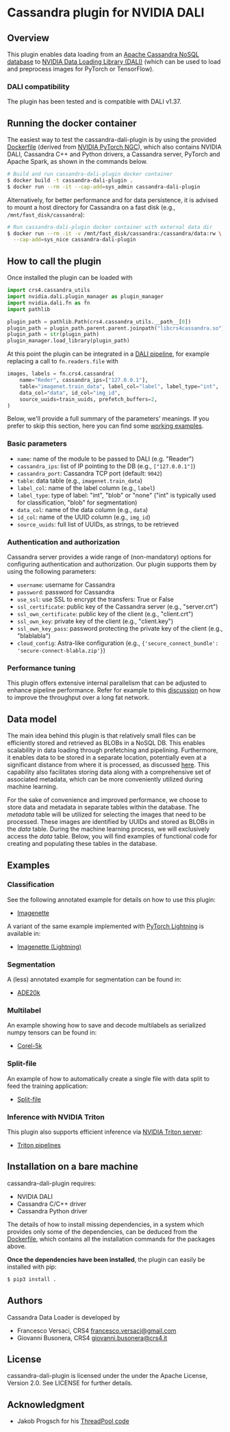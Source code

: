 # Cassandra plugin for NVIDIA DALI

## Overview

This plugin enables data loading from an [Apache Cassandra NoSQL
database](https://cassandra.apache.org) to [NVIDIA Data Loading
Library (DALI)](https://github.com/NVIDIA/DALI) (which can be used to
load and preprocess images for PyTorch or TensorFlow).

### DALI compatibility
The plugin has been tested and is compatible with DALI v1.37.

## Running the docker container

The easiest way to test the cassandra-dali-plugin is by using the
provided [Dockerfile](Dockerfile) (derived from [NVIDIA PyTorch
NGC](https://catalog.ngc.nvidia.com/orgs/nvidia/containers/pytorch)),
which also contains NVIDIA DALI, Cassandra C++ and Python drivers,
a Cassandra server, PyTorch and Apache Spark, as shown in the commands below.

```bash
# Build and run cassandra-dali-plugin docker container
$ docker build -t cassandra-dali-plugin .
$ docker run --rm -it --cap-add=sys_admin cassandra-dali-plugin
```

Alternatively, for better performance and for data persistence, it is
advised to mount a host directory for Cassandra on a fast disk (e.g.,
`/mnt/fast_disk/cassandra`):

```bash
# Run cassandra-dali-plugin docker container with external data dir
$ docker run --rm -it -v /mnt/fast_disk/cassandra:/cassandra/data:rw \
  --cap-add=sys_nice cassandra-dali-plugin
```

## How to call the plugin

Once installed the plugin can be loaded with

```python
import crs4.cassandra_utils
import nvidia.dali.plugin_manager as plugin_manager
import nvidia.dali.fn as fn
import pathlib

plugin_path = pathlib.Path(crs4.cassandra_utils.__path__[0])
plugin_path = plugin_path.parent.parent.joinpath("libcrs4cassandra.so")
plugin_path = str(plugin_path)
plugin_manager.load_library(plugin_path)
```

At this point the plugin can be integrated in a [DALI
pipeline](https://docs.nvidia.com/deeplearning/dali/user-guide/docs/pipeline.html),
for example replacing a call to `fn.readers.file` with
```python
images, labels = fn.crs4.cassandra(
    name="Reder", cassandra_ips=["127.0.0.1"],
    table="imagenet.train_data", label_col="label", label_type="int",
    data_col="data", id_col="img_id",
    source_uuids=train_uuids, prefetch_buffers=2,
)
```

Below, we'll provide a full summary of the parameters' meanings. If
you prefer to skip this section, here you can find some [working
examples](README.md#examples).

### Basic parameters

- `name`: name of the module to be passed to DALI (e.g. "Reader")
- `cassandra_ips`: list of IP pointing to the DB (e.g., `["127.0.0.1"]`)
- `cassandra_port`: Cassandra TCP port (default: `9042`)
- `table`: data table (e.g., `imagenet.train_data`)
- `label_col`: name of the label column (e.g., `label`)
- `label_type`: type of label: "int", "blob" or "none" ("int" is
  typically used for classification, "blob" for segmentation)
- `data_col`: name of the data column (e.g., `data`)
- `id_col`: name of the UUID column (e.g., `img_id`)
- `source_uuids`: full list of UUIDs, as strings, to be retrieved

### Authentication and authorization

Cassandra server provides a wide range of (non-mandatory) options for
configuring authentication and authorization. Our plugin supports
them by using the following parameters:

- `username`: username for Cassandra
- `password`: password for Cassandra
- `use_ssl`: use SSL to encrypt the transfers: True or False
- `ssl_certificate`: public key of the Cassandra server (e.g., "server.crt")
- `ssl_own_certificate`: public key of the client (e.g., "client.crt")
- `ssl_own_key`: private key of the client (e.g., "client.key")
- `ssl_own_key_pass`: password protecting the private key of the client (e.g., "blablabla")
- `cloud_config`: Astra-like configuration (e.g., `{'secure_connect_bundle': 'secure-connect-blabla.zip'}`)

### Performance tuning

This plugin offers extensive internal parallelism that can be adjusted
to enhance pipeline performance. Refer for example to this
[discussion](docs/LFN.md) on how to improve the throughput over a
long fat network.

## Data model

The main idea behind this plugin is that relatively small files can be
efficiently stored and retrieved as BLOBs in a NoSQL DB. This enables
scalability in data loading through prefetching and
pipelining. Furthermore, it enables data to be stored in a separate
location, potentially even at a significant distance from where it is
processed, as discussed [here](docs/LFN.md). This capability also
facilitates storing data along with a comprehensive set of associated
metadata, which can be more conveniently utilized during machine
learning.

For the sake of convenience and improved performance, we choose to
store data and metadata in separate tables within the database. The
*metadata* table will be utilized for selecting the images that need
to be processed. These images are identified by UUIDs and stored as
BLOBs in the *data* table. During the machine learning process, we
will exclusively access the *data* table. Below, you will find
examples of functional code for creating and populating these tables
in the database.

## Examples

### Classification

See the following annotated example for details on how to use this plugin:
- [Imagenette](examples/imagenette/)

A variant of the same example implemented with [PyTorch Lightning](https://github.com/Lightning-AI/pytorch-lightning)
is available in:
- [Imagenette (Lightning)](examples/lightning)

### Segmentation

A (less) annotated example for segmentation can be found in:
- [ADE20k](examples/ade20k/)

### Multilabel

An example showing how to save and decode multilabels as serialized
numpy tensors can be found in:
- [Corel-5k](examples/corel5k/)

### Split-file

An example of how to automatically create a single file with data
split to feed the training application:
- [Split-file](examples/splitfile)

### Inference with NVIDIA Triton

This plugin also supports efficient inference via [NVIDIA Triton
server](https://github.com/triton-inference-server/server):
- [Triton pipelines](examples/triton)

## Installation on a bare machine

cassandra-dali-plugin requires:
- NVIDIA DALI
- Cassandra C/C++ driver
- Cassandra Python driver

The details of how to install missing dependencies, in a system which
provides only some of the dependencies, can be deduced from the
[Dockerfile](Dockerfile), which contains all the installation
commands for the packages above.

**Once the dependencies have been installed**, the plugin
can easily be installed with pip:
```bash
$ pip3 install .
```

## Authors

Cassandra Data Loader is developed by
  * Francesco Versaci, CRS4 <francesco.versaci@gmail.com>
  * Giovanni Busonera, CRS4 <giovanni.busonera@crs4.it>

## License

cassandra-dali-plugin is licensed under the under the Apache License,
Version 2.0. See LICENSE for further details.

## Acknowledgment

- Jakob Progsch for his [ThreadPool code](https://github.com/progschj/ThreadPool)
